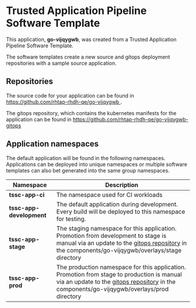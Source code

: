 # Trusted Application Pipeline Software Template

This application, **go-vijqygwb**, was created from a Trusted Application Pipeline Software Template.

The software templates create a new source and gitops deployment repositories with a sample source application. 

## Repositories

The source code for your application can be found in [https://github.com/rhtap-rhdh-qe/go-vijqygwb ](https://github.com/rhtap-rhdh-qe/go-vijqygwb ).
 
The gitops repository, which contains the kubernetes manifests for the application can be found in 
[https://github.com/rhtap-rhdh-qe/go-vijqygwb-gitops ](https://github.com/rhtap-rhdh-qe/go-vijqygwb-gitops ) 

## Application namespaces 

The default application will be found in the following namespaces. Applications can be deployed into unique namespaces or multiple software templates can also bet generated into the same group namespaces.  

|  Namespace   |  Description   |  
| -------- | -------- |
| **tssc-app-ci** | The namespace used for CI workloads |
| **tssc-app-development** | The default application during development. Every build will be deployed to this namespace for testing. |
| **tssc-app-stage** | The staging namespace for this application. Promotion from development to stage is manual via an update to the [gitops repository](https://github.com/rhtap-rhdh-qe/go-vijqygwb-gitops ) in the components/go-vijqygwb/overlays/stage directory |
| **tssc-app-prod** | The production namespace for this application. Promotion from stage to production is manual via an update to the [gitops repository](https://github.com/rhtap-rhdh-qe/go-vijqygwb-gitops ) in the components/go-vijqygwb/overlays/prod directory |